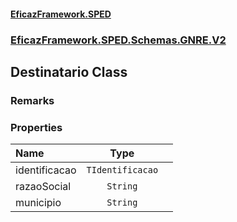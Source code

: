 #### [EficazFramework.SPED](EficazFrameworkSPED.md 'EficazFramework SPED')
### [EficazFramework.SPED.Schemas.GNRE.V2](EficazFramework.SPED.Schemas.GNRE.V2.md 'EficazFramework.SPED.Schemas.GNRE.V2')

## Destinatario Class

### Remarks
### Properties

| Name | Type | |
| :--- | :---: | :--- |
| identificacao | `TIdentificacao` |  |
| razaoSocial | `String` |  |
| municipio | `String` |  |
